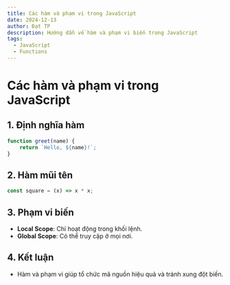 ```yaml
---
title: Các hàm và phạm vi trong JavaScript
date: 2024-12-13
author: Đạt TP
description: Hướng dẫn về hàm và phạm vi biến trong JavaScript
tags:
  - JavaScript
  - Functions
---
```


# **Các hàm và phạm vi trong JavaScript**

## **1. Định nghĩa hàm**
```javascript
function greet(name) {
    return `Hello, ${name}!`;
}
```

## **2. Hàm mũi tên**
```javascript
const square = (x) => x * x;
```

## **3. Phạm vi biến**
- **Local Scope**: Chỉ hoạt động trong khối lệnh.  
- **Global Scope**: Có thể truy cập ở mọi nơi.

## **4. Kết luận**
- Hàm và phạm vi giúp tổ chức mã nguồn hiệu quả và tránh xung đột biến.
